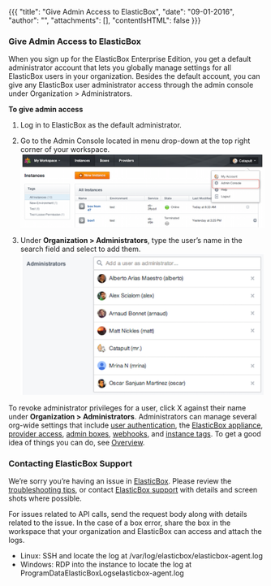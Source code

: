 {{{
"title": "Give Admin Access to ElasticBox",
"date": "09-01-2016",
"author": "",
"attachments": [],
"contentIsHTML": false
}}}

### Give Admin Access to ElasticBox
When you sign up for the ElasticBox Enterprise Edition, you get a default administrator account that lets you globally manage settings for all ElasticBox users in your organization. Besides the default account, you can give any ElasticBox user administrator access through the admin console under Organization > Administrators.

**To give admin access**
1. Log in to ElasticBox as the default administrator.
2. Go to the Admin Console located in menu drop-down at the top right corner of your workspace.
   ![admin-access1.png](../images/ElasticBox/admin-access1.png)

3. Under **Organization > Administrators**, type the user’s name in the search field and select to add them.
   ![admin-access2.png](../images/ElasticBox/admin-access2.png)

To revoke administrator privileges for a user, click X against their name under **Organization > Administrators**.
Administrators can manage several org-wide settings that include [user authentication](https://www.ctl.io/knowledge-base/ElasticBox/user-authentication.md/), the [ElasticBox appliance](https://www.ctl.io/knowledge-base/ElasticBox/appliance-overview.md/), [provider access](https://www.ctl.io/knowledge-base/ElasticBox/provider-access.md/), [admin boxes](https://www.ctl.io/knowledge-base/ElasticBox/deploymentpolicy-box.md/#deppolicy-adminbox), [webhooks](https://www.ctl.io/knowledge-base/ElasticBox/webhooks.md/), and [instance tags](https://www.ctl.io/knowledge-base/ElasticBox/resource-tags.md/). To get a good idea of things you can do, see [Overview](https://www.ctl.io/knowledge-base/ElasticBox/admin-overview.md/).

### Contacting ElasticBox Support
We’re sorry you’re having an issue in [ElasticBox](https://www.ctl.io/elasticbox/). Please review the [troubleshooting tips](https://elasticbox.com/documentation/troubleshooting/troubleshooting-tips/), or contact [ElasticBox support](mailto:support@elasticbox.com) with details and screen shots where possible.

For issues related to API calls, send the request body along with details related to the issue. In the case of a box error, share the box in the workspace that your organization and ElasticBox can access and attach the logs.
* Linux: SSH and locate the log at /var/log/elasticbox/elasticbox-agent.log
* Windows: RDP into the instance to locate the log at ProgramDataElasticBoxLogselasticbox-agent.log
